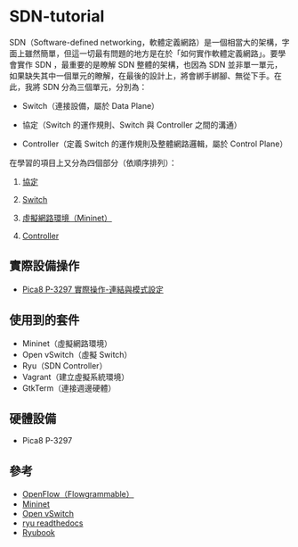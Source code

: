 # SDN-tutorial

SDN（Software-defined networking，軟體定義網路）是一個相當大的架構，字面上雖然簡單，但這一切最有問題的地方是在於「如何實作軟體定義網路」。要學會實作 SDN ，最重要的是瞭解 SDN 整體的架構，也因為 SDN 並非單一單元，如果缺失其中一個單元的瞭解，在最後的設計上，將會綁手綁腳、無從下手。在此，我將 SDN 分為三個單元，分別為：

* Switch（連接設備，屬於 Data Plane）

* 協定（Switch 的運作規則、Switch 與 Controller 之間的溝通）

* Controller（定義 Switch 的運作規則及整體網路邏輯，屬於 Control Plane）

在學習的項目上又分為四個部分（依順序排列）：

1. [協定](https://github.com/YanHaoChen/Learning-SDN/tree/master/Protocols/)

2. [Switch](https://github.com/YanHaoChen/Learning-SDN/tree/master/Switch/)

3. [虛擬網路環境（Mininet）](https://github.com/YanHaoChen/Learning-SDN/tree/master/tree/master/Mininet/)

4. [Controller](https://github.com/YanHaoChen/Learning-SDN/tree/master/Controller/)


## 實際設備操作

* [Pica8 P-3297 實際操作-連結與模式設定](https://github.com/YanHaoChen/Learning-SDN/tree/master/Pica8-P-3297/ConnectAndSetEnvironment)

## 使用到的套件
* Mininet（虛擬網路環境）
* Open vSwitch（虛擬 Switch）
* Ryu（SDN Controller）
* Vagrant（建立虛擬系統環境）
* GtkTerm（連接週邊硬體）

## 硬體設備
* Pica8 P-3297

## 參考
* [OpenFlow（Flowgrammable）](http://flowgrammable.org/sdn/openflow/classifiers/#tab_ofp_1_0)
* [Mininet](http://mininet.org/)
* [Open vSwitch](https://github.com/openvswitch/ovs)
* [ryu readthedocs](http://ryu.readthedocs.io/en/latest/getting_started.html)
* [Ryubook](https://osrg.github.io/ryu/resources.html)
